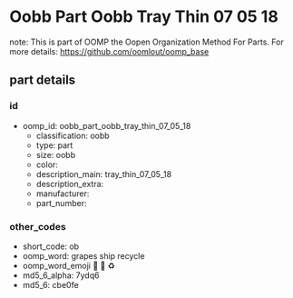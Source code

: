 # Oobb Part Oobb Tray Thin 07 05 18  

note: This is part of OOMP the Oopen Organization Method For Parts. For more details: https://github.com/oomlout/oomp_base

##  part details





### id
* oomp_id: oobb_part_oobb_tray_thin_07_05_18
  * classification: oobb
  * type: part
  * size: oobb
  * color: 
  * description_main: tray_thin_07_05_18
  * description_extra: 
  * manufacturer: 
  * part_number: 

### other_codes
* short_code: ob
* oomp_word: grapes ship recycle
* oomp_word_emoji :grapes: :ship: :recycle:
* md5_6_alpha: 7ydq6
* md5_6: cbe0fe